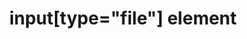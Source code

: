 ---
{
  "title": "input[type=\"file\"] element",
  "description": "",
  "category": "html",
  "keywords": "input[type=\"file\"] element",
  "last_test_date": "2018-07-21",
  "test_results_url": "https://a11ysupport.io/tech/html/input(type-file)_element",
  "test_url": "https://a11ysupport.io/tech/html/input(type-file)_element",
  "notes_by_num": {
    "1": "Didn't convey its name",
    "2": "Didn't convey its role",
    "3": "Didn't convey the current value",
    "4": "Didn't convey changes in value"
  },
  "stats": {
    "dragon_win": {
      "chrome": {
        "77": "u #1 #2"
      }
    },
    "jaws": {
      "chrome": {
        "79": "a #3 #4"
      },
      "ie": {
        "11": "a"
      },
      "firefox": {
        "72": "a #4"
      }
    },
    "narrator": {
      "edge": {
        "44": "a #3 #4"
      }
    },
    "nvda": {
      "chrome": {
        "77": "a #3 #4"
      },
      "firefox": {
        "69": "a #4"
      }
    },
    "talkback": {
      "and_chr": {
        "77": "a #3 #4"
      }
    },
    "va_and": {
      "and_chr": {
        "77": "y"
      }
    },
    "vo_ios": {
      "ios_saf": {
        "13.1": "a #4"
      }
    },
    "vo_macos": {
      "safari": {
        "13.0.2": "a"
      }
    },
    "orca": {
      "firefox": {
        "69": "a #4"
      }
    },
    "vc_ios": {
      "ios_saf": {
        "13.1": "y"
      }
    },
    "vc_macos": {
      "safari": {
        "13.0.2": "a #1"
      }
    },
    "wsr": {
      "edge": {
        "44": "y"
      },
      "chrome": {
        "77": "y"
      }
    }
  },
  "links": {
    "input not labeled in Firefox": "https://bugzilla.mozilla.org/show_bug.cgi?id=1316965",
    "WHATWG HTML spec for input[type=\"file\"]": "https://html.spec.whatwg.org/multipage/input.html#file-upload-state-(type=file)",
    "HTML AAM for the input[type=\"file\"]": "https://w3c.github.io/html-aam/#el-input-file"
  }
}
---